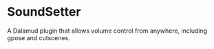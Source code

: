 # SoundSetter
A Dalamud plugin that allows volume control from anywhere, including gpose and cutscenes.
